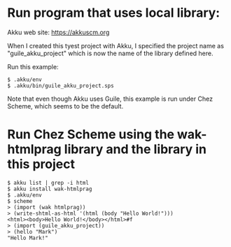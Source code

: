 # Run program that uses local library:

Akku web site: https://akkuscm.org

When I created this tyest project with Akku, I specified the project name as "guile_akku_project" which is now the name of the library defined here.

Run this example:

    $ .akku/env
    $ .akku/bin/guile_akku_project.sps

Note that even though Akku uses Guile, this example is run under Chez Scheme, which seems to be the default.

# Run Chez Scheme using the wak-htmlprag library and the library in this project

    $ akku list | grep -i html
    $ akku install wak-htmlprag
    $ .akku/env
    $ scheme
    > (import (wak htmlprag))
    > (write-shtml-as-html '(html (body "Hello World!")))
    <html><body>Hello World!</body></html>#f
    > (import (guile_akku_project))
    > (hello "Mark")
    "Hello Mark!"
